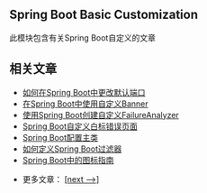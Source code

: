 ## Spring Boot Basic Customization

此模块包含有关Spring Boot自定义的文章

## 相关文章

+ [如何在Spring Boot中更改默认端口](docs/如何在SpringBoot中更改默认端口.md)
+ [在Spring Boot中使用自定义Banner](docs/在SpringBoot中使用自定义Banner.md)
+ [使用Spring Boot创建自定义FailureAnalyzer](docs/使用SpringBoot创建自定义FailureAnalyzer.md)
+ [Spring Boot自定义白标错误页面](docs/SpringBoot自定义白标错误页面.md)
+ [Spring Boot配置主类](docs/SpringBoot配置主类.md)
+ [如何定义Spring Boot过滤器](docs/如何定义SpringBoot过滤器.md)
+ [Spring Boot中的图标指南](docs/SpringBoot中的图标指南.md)

- 更多文章： [[next -->]](../spring-boot-basic-customization-2/README.md)
